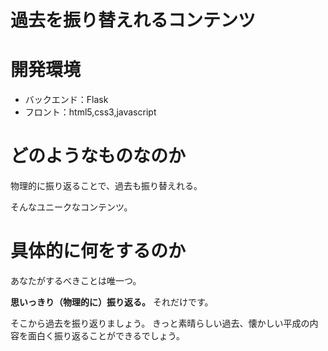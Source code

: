 # 過去を振り替えれるコンテンツ
# 開発環境
- バックエンド：Flask
- フロント：html5,css3,javascript



# どのようなものなのか

物理的に振り返ることで、過去も振り替えれる。

そんなユニークなコンテンツ。



# 具体的に何をするのか

あなたがするべきことは唯一つ。

**思いっきり（物理的に）振り返る。** それだけです。

そこから過去を振り返りましょう。
きっと素晴らしい過去、懐かしい平成の内容を面白く振り返ることができるでしょう。